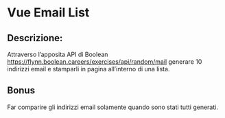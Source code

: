 Vue Email List
===

## Descrizione:
Attraverso l’apposita API di Boolean
https://flynn.boolean.careers/exercises/api/random/mail
generare 10 indirizzi email e stamparli in pagina all’interno di una lista.
## Bonus
Far comparire gli indirizzi email solamente quando sono stati tutti generati.
